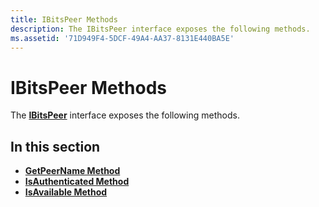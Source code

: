 ```yaml
---
title: IBitsPeer Methods
description: The IBitsPeer interface exposes the following methods.
ms.assetid: '71D949F4-5DCF-49A4-AA37-8131E440BA5E'
---
```


# IBitsPeer Methods

The [**IBitsPeer**](ibitspeer.md) interface exposes the following methods.

## In this section

-   [**GetPeerName Method**](ibitspeer-getpeername.md)
-   [**IsAuthenticated Method**](ibitspeer-isauthenticated.md)
-   [**IsAvailable Method**](ibitspeer-isavailable.md)

 

 




